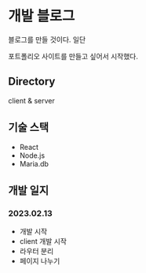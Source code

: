 # 개발 블로그
블로그를 만들 것이다. 일단 

포트폴리오 사이트를 만들고 싶어서 시작했다.

## Directory
client & server

## 기술 스택
- React 
- Node.js
- Maria.db

## 개발 일지
### 2023.02.13
- 개발 시작
- client 개발 시작
- 라우터 분리
- 페이지 나누기
